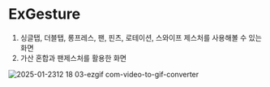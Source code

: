 # ExGesture

1. 싱글탭, 더블탭, 롱프레스, 팬, 핀츠, 로테이션, 스와이프 제스처를 사용해볼 수 있는 화면
2. 가산 혼합과 팬제스처를 활용한 화면


![2025-01-2312 18 03-ezgif com-video-to-gif-converter](https://github.com/user-attachments/assets/898a8030-f64e-4d24-a834-85aa61134f60)
